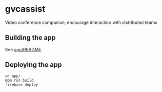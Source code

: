 # gvcassist
Video conference companion; encourage interaction with distributed teams

## Building the app

See [app/README](app/README.md).

## Deploying the app

```
cd app/
npm run build
firebase deploy
```
